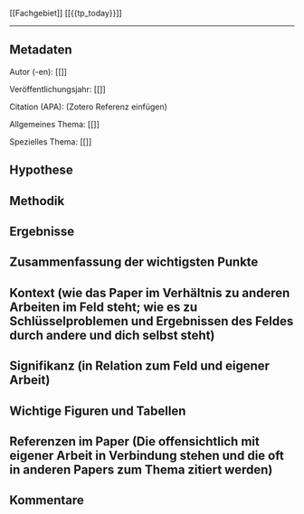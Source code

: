 [[Fachgebiet]] [[{{tp_today}}]]

---

## Metadaten

Autor (-en): [[]]

Veröffentlichungsjahr: [[]]

Citation (APA): (Zotero Referenz einfügen)

Allgemeines Thema: [[]]

Spezielles Thema: [[]]

## Hypothese



## Methodik



## Ergebnisse



## Zusammenfassung der wichtigsten Punkte




## Kontext (wie das Paper im Verhältnis zu anderen Arbeiten im Feld steht; wie es zu Schlüsselproblemen und Ergebnissen des Feldes durch andere und dich selbst steht)




## Signifikanz (in Relation zum Feld und eigener Arbeit)




## Wichtige Figuren und Tabellen



## Referenzen im Paper (Die offensichtlich mit eigener Arbeit in Verbindung stehen und die oft in anderen Papers zum Thema zitiert werden)



## Kommentare